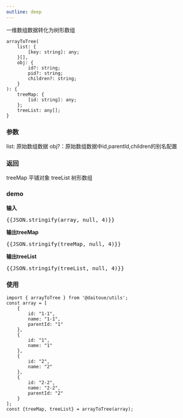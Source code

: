 ```yaml
---
outline: deep
---
```


一维数组数据转化为树形数组
```
arrayToTree(
    list: {
        [key: string]: any;
    }[],
    obj: {
        id?: string;
        pid?: string;
        children?: string;
    }
): {
    treeMap: {
        [id: string]: any;
    }; 
    treeList: any[];
}
```

### 参数
list:  原始数组数据
obj?：原始数组数据中id,parentId,children的别名配置

### 返回
treeMap 平铺对象
treeList 树形数组

### demo

**输入**
<div class="demo">
    <pre>{{JSON.stringify(array, null, 4)}}</pre>
</div>

**输出treeMap**
<div class="demo">
    <pre>{{JSON.stringify(treeMap, null, 4)}}</pre>
</div>

**输出treeList**
<div class="demo">
    <pre>{{JSON.stringify(treeList, null, 4)}}</pre>
</div>

<script lang="ts" setup>
    import { arrayToTree } from '../../lib/dataTransform.ts';
    import { ref, computed } from 'vue';
    window.arrayToTree = arrayToTree;
    const array = [
        {
            id: "1-1",
            name: "1-1",
            parentId: "1"
        },
        {
            id: "1",
            name: "1"
        },
        {
            id: "2",
            name: "2"
        },
        {
            id: "2-2",
            name: "2-2",
            parentId: "2"
        }
    ];
    const {treeMap, treeList} = arrayToTree(array);
    // const rgb = computed(() => HexToRgb(hex.value))
</script>

### 使用
```
import { arrayToTree } from '@daitoue/utils';
const array = [
    {
        id: "1-1",
        name: "1-1",
        parentId: "1"
    },
    {
        id: "1",
        name: "1"
    },
    {
        id: "2",
        name: "2"
    },
    {
        id: "2-2",
        name: "2-2",
        parentId: "2"
    }
];
const {treeMap, treeList} = arrayToTree(array);
```